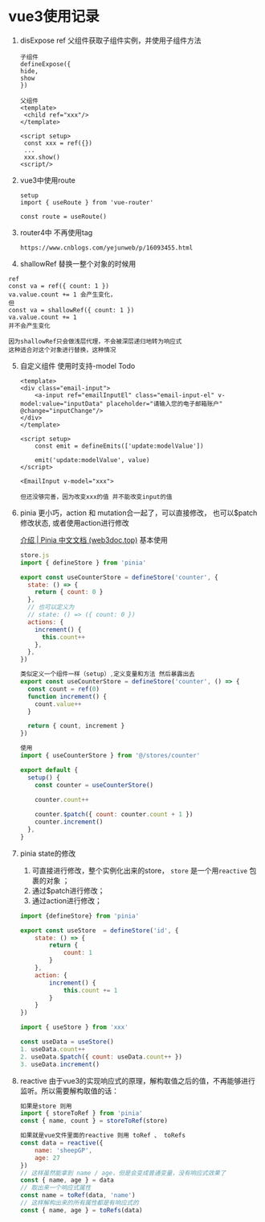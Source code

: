 # vue3使用记录

1. disExpose ref  父组件获取子组件实例，并使用子组件方法

   ```
   子组件
   defineExpose({
   hide,
   show
   })
   
   父组件
   <template>
   	<child ref="xxx"/>
   </template>
   
   <script setup>
   	const xxx = ref({})
   	...
   	xxx.show()
   <script/>
   ```

2. vue3中使用route

   ```
   setup
   import { useRoute } from 'vue-router'
   
   const route = useRoute()
   ```

3. router4中 不再使用tag

   ```
   https://www.cnblogs.com/yejunweb/p/16093455.html
   ```

4.  shallowRef  替换一整个对象的时候用

   ``` 
   ref 
   const va = ref({ count: 1 })
   va.value.count += 1 会产生变化，
   但 
   const va = shallowRef({ count: 1 })
   va.value.count += 1
   并不会产生变化
   
   因为shallowRef只会做浅层代理，不会被深层递归地转为响应式
   这种适合对这个对象进行替换，这种情况
   ```

5. 自定义组件 使用时支持-model   Todo

   ```vue
   <template>
   <div class="email-input">
       <a-input ref="emailInputEl" class="email-input-el" v-model:value="inputData" placeholder="请输入您的电子邮箱账户" @change="inputChange"/>
   </div>
   </template>
   
   <script setup>
       const emit = defineEmits(['update:modelValue'])
       
       emit('update:modelValue', value)
   </script>
   
   <EmailInput v-model="xxx">
       
   但还没够完善，因为改变xxx的值 并不能改变input的值 
   ```

6. pinia 更小巧，action 和 mutation合一起了，可以直接修改， 也可以$patch修改状态, 或者使用action进行修改

    [介绍 | Pinia 中文文档 (web3doc.top)](https://pinia.web3doc.top/introduction.html#基本示例)  基本使用

   ```js
   store.js 
   import { defineStore } from 'pinia'
   
   export const useCounterStore = defineStore('counter', {
     state: () => {
       return { count: 0 }
     },
     // 也可以定义为
     // state: () => ({ count: 0 })
     actions: {
       increment() {
         this.count++
       },
     },
   })
   
   类似定义一个组件一样（setup）,定义变量和方法 然后暴露出去
   export const useCounterStore = defineStore('counter', () => {
     const count = ref(0)
     function increment() {
       count.value++
     }
   
     return { count, increment }
   })
   
   使用
   import { useCounterStore } from '@/stores/counter'
   
   export default {
     setup() {
       const counter = useCounterStore()
   
       counter.count++
         
       counter.$patch({ count: counter.count + 1 })
       counter.increment()
     },
   }
   
   ```

7. pinia state的修改

   1. 可直接进行修改，整个实例化出来的store， `store` 是一个用`reactive` 包裹的对象 ；
   2. 通过$patch进行修改；
   3. 通过action进行修改；

   ```js
   import {defineStore} from 'pinia'
   
   export const useStore  = defineStore('id', {
       state: () => {
           return {
               count: 1
           } 
       },
       action: {
           increment() {
               this.count += 1
           }
       }
   })
   
   import { useStore } from 'xxx'
   
   const useData = useStore()
   1. useData.count++
   2. useData.$patch({ count: useData.count++ })
   3. useData.increment()
   ```

8. reactive 由于vue3的实现响应式的原理，解构取值之后的值，不再能够进行监听。所以需要解构取值的话：

    ```js
    如果是store 则用
    import { storeToRef } from 'pinia'
    const { name, count } = storeToRef(store)
    
    如果就是vue文件里面的reactive 则用 toRef 、 toRefs
    const data = reactive({
        name: 'sheepGP',
        age: 27
    })
    // 这样虽然能拿到 name / age，但是会变成普通变量，没有响应式效果了
    const { name, age } = data
    // 取出来一个响应式属性
    const name = toRef(data, 'name')
    // 这样解构出来的所有属性都是有响应式的
    const { name, age } = toRefs(data)
    
    ```

    